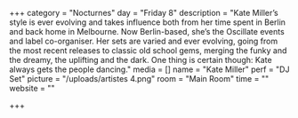 +++
category = "Nocturnes"
day = "Friday 8"
description = "Kate Miller’s style is ever evolving and takes influence both from her time spent in Berlin and back home in Melbourne. Now Berlin-based, she’s the Oscillate events and label co-organiser. Her sets are varied and ever evolving, going from the most recent releases to classic old school gems, merging the funky and the dreamy, the uplifting and the dark. One thing is certain though: Kate always gets the people dancing."
media = []
name = "Kate Miller"
perf = "DJ Set"
picture = "/uploads/artistes 4.png"
room = "Main Room"
time = ""
website = ""

+++
